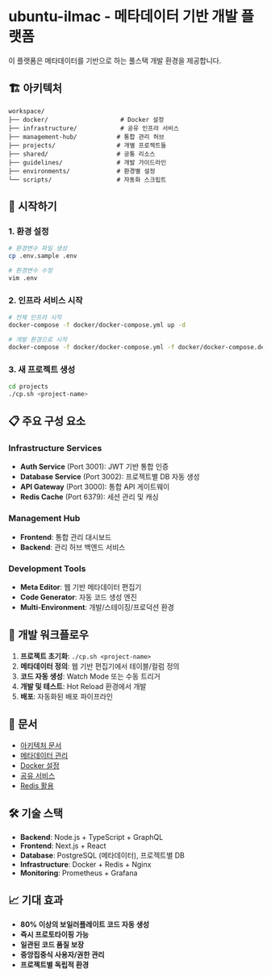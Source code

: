 # ubuntu-ilmac - 메타데이터 기반 개발 플랫폼

이 플랫폼은 메타데이터를 기반으로 하는 풀스택 개발 환경을 제공합니다.

## 🏗️ 아키텍처

```
workspace/
├── docker/                    # Docker 설정
├── infrastructure/            # 공유 인프라 서비스
├── management-hub/           # 통합 관리 허브
├── projects/                 # 개별 프로젝트들
├── shared/                   # 공통 리소스
├── guidelines/               # 개발 가이드라인
├── environments/             # 환경별 설정
└── scripts/                  # 자동화 스크립트
```

## 🚀 시작하기

### 1. 환경 설정
```bash
# 환경변수 파일 생성
cp .env.sample .env

# 환경변수 수정
vim .env
```

### 2. 인프라 서비스 시작
```bash
# 전체 인프라 시작
docker-compose -f docker/docker-compose.yml up -d

# 개발 환경으로 시작
docker-compose -f docker/docker-compose.yml -f docker/docker-compose.dev.yml up -d
```

### 3. 새 프로젝트 생성
```bash
cd projects
./cp.sh <project-name>
```

## 📋 주요 구성 요소

### Infrastructure Services
- **Auth Service** (Port 3001): JWT 기반 통합 인증
- **Database Service** (Port 3002): 프로젝트별 DB 자동 생성
- **API Gateway** (Port 3000): 통합 API 게이트웨이
- **Redis Cache** (Port 6379): 세션 관리 및 캐싱

### Management Hub
- **Frontend**: 통합 관리 대시보드
- **Backend**: 관리 허브 백엔드 서비스

### Development Tools
- **Meta Editor**: 웹 기반 메타데이터 편집기
- **Code Generator**: 자동 코드 생성 엔진
- **Multi-Environment**: 개발/스테이징/프로덕션 환경

## 🔧 개발 워크플로우

1. **프로젝트 초기화**: `./cp.sh <project-name>`
2. **메타데이터 정의**: 웹 기반 편집기에서 테이블/컬럼 정의
3. **코드 자동 생성**: Watch Mode 또는 수동 트리거
4. **개발 및 테스트**: Hot Reload 환경에서 개발
5. **배포**: 자동화된 배포 파이프라인

## 📖 문서

- [아키텍처 문서](docs/99.summary.md)
- [메타데이터 관리](docs/40.%20Meta%20데이터관리.md)
- [Docker 설정](docs/10.%20docker.md)
- [공유 서비스](docs/50.%20shared.md)
- [Redis 활용](docs/70.%20redis.md)

## 🛠️ 기술 스택

- **Backend**: Node.js + TypeScript + GraphQL
- **Frontend**: Next.js + React
- **Database**: PostgreSQL (메타데이터), 프로젝트별 DB
- **Infrastructure**: Docker + Redis + Nginx
- **Monitoring**: Prometheus + Grafana

## 📈 기대 효과

- **80% 이상의 보일러플레이트 코드 자동 생성**
- **즉시 프로토타이핑 가능**
- **일관된 코드 품질 보장**
- **중앙집중식 사용자/권한 관리**
- **프로젝트별 독립적 환경**